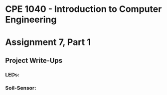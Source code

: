 # CPE 1040 - Introduction to Computer Engineering
# Assignment 7, Part 1

## Project Write-Ups

### LEDs: 

### Soil-Sensor:
